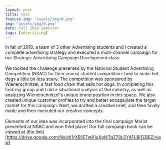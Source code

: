 ```yaml
---
layout: post
title: test
feature-img: "assets/img/0.png"
img: "assets/img/0.png"
date: Fall 2018 Semester
tags: [advertising]
---
```


In fall of 2018, a team of 3 other Advertising students and I created a complete advertising strategy and executed a multi-channel campaign for our Strategic Advertising Campaign Development class. </br> </br> We tackled the challenge presented by the National Student Advertising Competition (NSAC) for their annual student competition: how to make hot dogs a little bit less scary. The competition was sponsored by Wienerschnitzel, a fast food chain that sells hot dogs. In completing this task my group and I did a situational analysis of the industry, as well as analyzing Wienerschnitzel's unique brand position in this space. We also created unique customer profiles to try and better encapsulate the target market for this campaign. Next, we drafted a creative brief, and then finally made and then executed our creative concepts. </br> </br> Elements of our idea was incorporated into the final campaign Marist presented at NSAC and won third place! Our full campaign book can be viewed at (the link)[https://drive.google.com/file/d/1rXB1ETw81uXgI4TqZ78L5Y4FLBl1ZBEZ/view]

